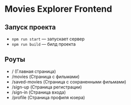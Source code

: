 # Movies Explorer Frontend

## Запуск проекта

- `npm run start` — запускает сервер
- `npm run build` — билд проекта

## Роуты

- / (Главная страница)
- /movies (Страница с фильмами)
- /saved-movies (Страница с сохраненными фильмами)
- /sign-up (Страница регистрации)
- /sign-in (Страница входа)
- /profile (Страница профиля юзера)
